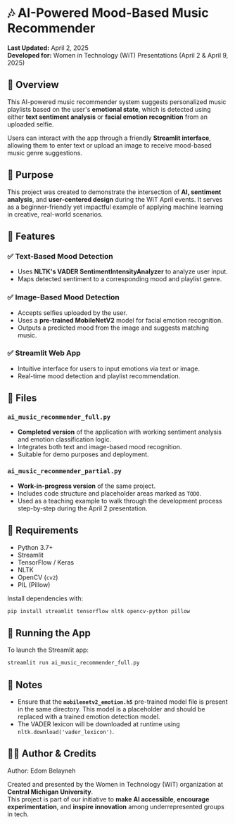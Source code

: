 # 🎶 AI-Powered Mood-Based Music Recommender

**Last Updated:** April 2, 2025  
**Developed for:** Women in Technology (WiT) Presentations (April 2 & April 9, 2025)

## 📌 Overview
This AI-powered music recommender system suggests personalized music playlists based on the user's **emotional state**, which is detected using either **text sentiment analysis** or **facial emotion recognition** from an uploaded selfie.

Users can interact with the app through a friendly **Streamlit interface**, allowing them to enter text or upload an image to receive mood-based music genre suggestions.

## 🎯 Purpose
This project was created to demonstrate the intersection of **AI, sentiment analysis**, and **user-centered design** during the WiT April events. It serves as a beginner-friendly yet impactful example of applying machine learning in creative, real-world scenarios.

## 🧠 Features

### ✅ Text-Based Mood Detection
- Uses **NLTK's VADER SentimentIntensityAnalyzer** to analyze user input.
- Maps detected sentiment to a corresponding mood and playlist genre.

### ✅ Image-Based Mood Detection
- Accepts selfies uploaded by the user.
- Uses a **pre-trained MobileNetV2** model for facial emotion recognition.
- Outputs a predicted mood from the image and suggests matching music.

### ✅ Streamlit Web App
- Intuitive interface for users to input emotions via text or image.
- Real-time mood detection and playlist recommendation.

## 📁 Files

### `ai_music_recommender_full.py`
- **Completed version** of the application with working sentiment analysis and emotion classification logic.
- Integrates both text and image-based mood recognition.
- Suitable for demo purposes and deployment.

### `ai_music_recommender_partial.py`
- **Work-in-progress version** of the same project.
- Includes code structure and placeholder areas marked as `TODO`.
- Used as a teaching example to walk through the development process step-by-step during the April 2 presentation.

## 🔧 Requirements

- Python 3.7+
- Streamlit
- TensorFlow / Keras
- NLTK
- OpenCV (`cv2`)
- PIL (Pillow)

Install dependencies with:
```bash
pip install streamlit tensorflow nltk opencv-python pillow
```

## 🚀 Running the App

To launch the Streamlit app:

```bash
streamlit run ai_music_recommender_full.py
```

## 📌 Notes
- Ensure that the **`mobilenetv2_emotion.h5`** pre-trained model file is present in the same directory. This model is a placeholder and should be replaced with a trained emotion detection model.
- The VADER lexicon will be downloaded at runtime using `nltk.download('vader_lexicon')`.

## 🧑‍💻 Author & Credits

Author: Edom Belayneh

Created and presented by the Women in Technology (WiT) organization at **Central Michigan University**.  
This project is part of our initiative to **make AI accessible**, **encourage experimentation**, and **inspire innovation** among underrepresented groups in tech.
